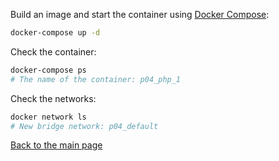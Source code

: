 Build an image and start the container using [Docker Compose](https://docs.docker.com/compose/):

```bash
docker-compose up -d
```

Check the container:

```bash
docker-compose ps
# The name of the container: p04_php_1
```

Check the networks:

```bash
docker network ls
# New bridge network: p04_default
```

[Back to the main page](../../README.md)